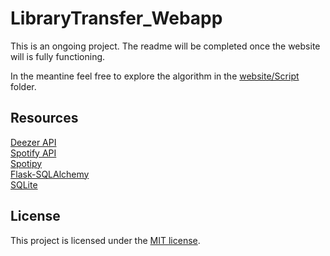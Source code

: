 # LibraryTransfer_Webapp

This is an ongoing project. The readme will be completed once the website will is fully functioning.

In the meantine feel free to explore the algorithm in the [website/Script](https://github.com/lejcestlesang/Spotify_to_Deezer) folder.

## Resources

[Deezer API](https://developers.deezer.com/)  
[Spotify API](https://developer.spotify.com/documentation/web-api/)  
[Spotipy](https://spotipy.readthedocs.io/en/2.19.0/)  
[Flask-SQLAlchemy](https://flask-sqlalchemy.palletsprojects.com/en/2.x/)  
[SQLite](https://docs.python.org/3/library/sqlite3.html)

## License

This project is licensed under the [MIT license](LICENSE).